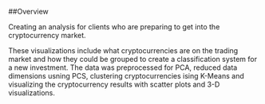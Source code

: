 ##Overview


Creating an analysis for clients who are preparing to get into the cryptocurrency market.

These visualizations include what cryptocurrencies are on the trading market and how they could be grouped to create a classification system for a new investment.
The data was preprocessed for PCA, reduced data dimensions usning PCS, clustering cryptocurrencies ising K-Means and visualizing the cryptocurrency results with scatter plots and 3-D visualizations. 
